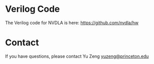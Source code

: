 # Verilog Code

The Verilog code for NVDLA is here: https://github.com/nvdla/hw

# Contact

If you have questions, please contact Yu Zeng yuzeng@princeton.edu
